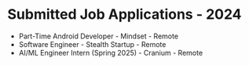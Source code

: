 # Submitted Job Applications - 2024 
- Part-Time Android Developer - Mindset - Remote
- Software Engineer - Stealth Startup - Remote
- AI/ML Engineer Intern (Spring 2025) - Cranium - Remote 
